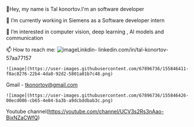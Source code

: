  👋Hey, my name is Tal konortov.I'm an software developer
 
 🔭 I’m currently working in Siemens as a Software developer intern 
 
 👀 I’m interested in computer vision, deep learning , AI models and communication
 
 📫 How to reach me:
    ![image](https://user-images.githubusercontent.com/67896736/155846401-8dbbd64a-5a11-44b6-93ef-3eb34f1c22db.png)Linkdin- linkedin.com/in/tal-konortov-57aa77157
    
    ![image](https://user-images.githubusercontent.com/67896736/155846411-f8ac8276-22b4-4da8-92d2-5801a01b7c48.png)
Gmail - tkonortov@gmail.com

    ![image](https://user-images.githubusercontent.com/67896736/155846426-00ecd086-cb65-4e04-ba3b-a9dcbddbab3c.png)
Youtube channel(https://youtube.com/channel/UCV3s2Rs3nAao-BjxNZaCWfQ)
    
